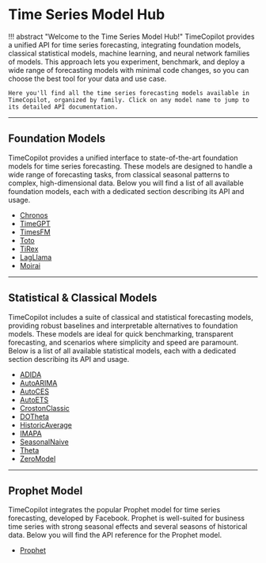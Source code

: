 # Time Series Model Hub


!!! abstract "Welcome to the Time Series Model Hub!"
    TimeCopilot provides a unified API for time series forecasting, integrating foundation models, classical statistical models, machine learning, and neural network families of models. This approach lets you experiment, benchmark, and deploy a wide range of forecasting models with minimal code changes, so you can choose the best tool for your data and use case.

    Here you'll find all the time series forecasting models available in TimeCopilot, organized by family. Click on any model name to jump to its detailed API documentation.

---

## Foundation Models

TimeCopilot provides a unified interface to state-of-the-art foundation models for time series forecasting. These models are designed to handle a wide range of forecasting tasks, from classical seasonal patterns to complex, high-dimensional data. Below you will find a list of all available foundation models, each with a dedicated section describing its API and usage.

- [Chronos](api/models/foundational/models.md#timecopilot.models.foundational.chronos)
- [TimeGPT](api/models/foundational/models.md#timecopilot.models.foundational.timegpt)
- [TimesFM](api/models/foundational/models.md#timecopilot.models.foundational.timesfm)
- [Toto](api/models/foundational/models.md#timecopilot.models.foundational.toto)
- [TiRex](api/models/foundational/models.md#timecopilot.models.foundational.tirex)
- [LagLlama](api/models/foundational/models.md#timecopilot.models.foundational.lagllama)
- [Moirai](api/models/foundational/models.md#timecopilot.models.foundational.moirai)

---

## Statistical & Classical Models

TimeCopilot includes a suite of classical and statistical forecasting models, providing robust baselines and interpretable alternatives to foundation models. These models are ideal for quick benchmarking, transparent forecasting, and scenarios where simplicity and speed are paramount. Below is a list of all available statistical models, each with a dedicated section describing its API and usage.

- [ADIDA](api/models/benchmarks/stats.md#timecopilot.models.benchmarks.stats.ADIDA)
- [AutoARIMA](api/models/benchmarks/stats.md#timecopilot.models.benchmarks.stats.AutoARIMA)
- [AutoCES](api/models/benchmarks/stats.md#timecopilot.models.benchmarks.stats.AutoCES)
- [AutoETS](api/models/benchmarks/stats.md#timecopilot.models.benchmarks.stats.AutoETS)
- [CrostonClassic](api/models/benchmarks/stats.md#timecopilot.models.benchmarks.stats.CrostonClassic)
- [DOTheta](api/models/benchmarks/stats.md#timecopilot.models.benchmarks.stats.DOTheta)
- [HistoricAverage](api/models/benchmarks/stats.md#timecopilot.models.benchmarks.stats.HistoricAverage)
- [IMAPA](api/models/benchmarks/stats.md#timecopilot.models.benchmarks.stats.IMAPA)
- [SeasonalNaive](api/models/benchmarks/stats.md#timecopilot.models.benchmarks.stats.SeasonalNaive)
- [Theta](api/models/benchmarks/stats.md#timecopilot.models.benchmarks.stats.Theta)
- [ZeroModel](api/models/benchmarks/stats.md#timecopilot.models.benchmarks.stats.ZeroModel)

---

## Prophet Model

TimeCopilot integrates the popular Prophet model for time series forecasting, developed by Facebook. Prophet is well-suited for business time series with strong seasonal effects and several seasons of historical data. Below you will find the API reference for the Prophet model.


- [Prophet](api/models/benchmarks/prophet.md/#timecopilot.models.benchmarks.prophet.Prophet)